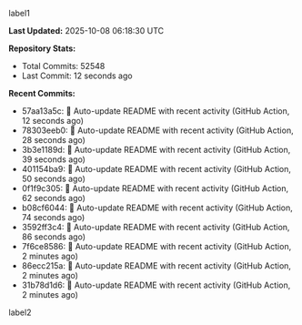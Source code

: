 
label1 
<!-- ACTIVITY_START -->
**Last Updated:** 2025-10-08 06:18:30 UTC

**Repository Stats:**
- Total Commits: 52548
- Last Commit: 12 seconds ago

**Recent Commits:**
- 57aa13a5c: 🤖 Auto-update README with recent activity (GitHub Action, 12 seconds ago)
- 78303eeb0: 🤖 Auto-update README with recent activity (GitHub Action, 28 seconds ago)
- 3b3e1189d: 🤖 Auto-update README with recent activity (GitHub Action, 39 seconds ago)
- 401154ba9: 🤖 Auto-update README with recent activity (GitHub Action, 50 seconds ago)
- 0f1f9c305: 🤖 Auto-update README with recent activity (GitHub Action, 62 seconds ago)
- b08cf6044: 🤖 Auto-update README with recent activity (GitHub Action, 74 seconds ago)
- 3592ff3c4: 🤖 Auto-update README with recent activity (GitHub Action, 86 seconds ago)
- 7f6ce8586: 🤖 Auto-update README with recent activity (GitHub Action, 2 minutes ago)
- 86ecc215a: 🤖 Auto-update README with recent activity (GitHub Action, 2 minutes ago)
- 31b78d1d6: 🤖 Auto-update README with recent activity (GitHub Action, 2 minutes ago)
<!-- ACTIVITY_END -->

label2
